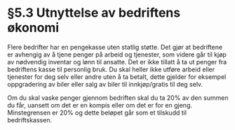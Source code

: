 # §5.3 Utnyttelse av bedriftens økonomi

Flere bedrifter har en pengekasse uten statlig støtte. Det gjør at bedriftene er avhengig av å tjene penger på arbeid og tjenester, som videre går til kjøp av nødvendig inventar og lønn til ansatte. Det er ikke tillatt å ta ut penger fra bedriftens kasse til personlig bruk. Du skal heller ikke utføre arbeid eller tjenester for deg selv eller andre uten å ta betalt, dette gjelder for eksempel oppgradering av biler eller salg av biler til innkjøp/gratis til deg selv.

Om du skal vaske penger gjennom bedriften skal du ta 20% av den summen du får, uansett om det er en kompis eller om det er for en gjeng. Minstegrensen er 20% og dette beløpet går som et tilskudd til bedriftskassen.
